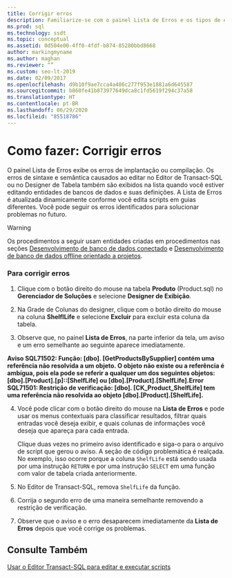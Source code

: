 ```yaml
---
title: Corrigir erros
description: Familiarize-se com o painel Lista de Erros e os tipos de erros que ele exibe. Veja como classificar e filtrar informações da lista de erros e como identificar fontes de erro.
ms.prod: sql
ms.technology: ssdt
ms.topic: conceptual
ms.assetid: 0d504e00-4ff0-4fdf-b874-85280bbd8668
author: markingmyname
ms.author: maghan
ms.reviewer: “”
ms.custom: seo-lt-2019
ms.date: 02/09/2017
ms.openlocfilehash: d9b10f9ae7cca4a486c277f953e1881a6d645587
ms.sourcegitcommit: b860fe41b873977649dca8c1fd5619f294c37a58
ms.translationtype: HT
ms.contentlocale: pt-BR
ms.lasthandoff: 06/29/2020
ms.locfileid: "85518786"
---
```

# <a name="how-to-fix-errors"></a>Como fazer: Corrigir erros

O painel Lista de Erros exibe os erros de implantação ou compilação. Os erros de sintaxe e semântica causados ao editar no Editor de Transact\-SQL ou no Designer de Tabela também são exibidos na lista quando você estiver editando entidades de bancos de dados e suas definições. A Lista de Erros é atualizada dinamicamente conforme você edita scripts em guias diferentes. Você pode seguir os erros identificados para solucionar problemas no futuro.  
  
> [!WARNING]  
> Os procedimentos a seguir usam entidades criadas em procedimentos nas seções [Desenvolvimento de banco de dados conectado](../ssdt/connected-database-development.md) e [Desenvolvimento de banco de dados offline orientado a projetos](../ssdt/project-oriented-offline-database-development.md).  
  
### <a name="to-fix-errors"></a>Para corrigir erros  
  
1.  Clique com o botão direito do mouse na tabela **Produto** (Product.sql) no **Gerenciador de Soluções** e selecione **Designer de Exibição**.  
  
2.  Na Grade de Colunas do designer, clique com o botão direito do mouse na coluna **ShelflLife** e selecione **Excluir** para excluir esta coluna da tabela.  
  
3.  Observe que, no painel **Lista de Erros**, na parte inferior da tela, um aviso e um erro semelhante ao seguinte aparece imediatamente.  
  
**Aviso SQL71502: Função: [dbo]. [GetProductsBySupplier] contém uma referência não resolvida a um objeto. O objeto não existe ou a referência é ambígua, pois ela pode se referir a qualquer um dos seguintes objetos: [dbo].[Product].[p]::[ShelfLife] ou [dbo].[Product].[ShelfLife].Error SQL71501: Restrição de verificação: [dbo]. [CK_Product_ShelfLife] tem uma referência não resolvida ao objeto [dbo].[Product].[ShelfLife].**  
  
4.  Você pode clicar com o botão direito do mouse na **Lista de Erros** e pode usar os menus contextuais para classificar resultados, filtrar quais entradas você deseja exibir, e quais colunas de informações você deseja que apareça para cada entrada.  
  
    Clique duas vezes no primeiro aviso identificado e siga-o para o arquivo de script que gerou o aviso. A seção de código problemática é realçada. No exemplo, isso ocorre porque a coluna `ShelfLife` está sendo usada por uma instrução `RETURN` e por uma instrução `SELECT` em uma função com valor de tabela criada anteriormente.  
  
5.  No Editor de Transact\-SQL, remova `ShelfLife` da função.  
  
6.  Corrija o segundo erro de uma maneira semelhante removendo a restrição de verificação.  
  
7.  Observe que o aviso e o erro desaparecem imediatamente da **Lista de Erros** depois que você corrige os problemas.  
  
## <a name="see-also"></a>Consulte Também  
[Usar o Editor Transact-SQL para editar e executar scripts](../ssdt/use-transact-sql-editor-to-edit-and-execute-scripts.md)  
  
